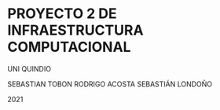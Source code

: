 # PROYECTO 2 DE INFRAESTRUCTURA COMPUTACIONAL

UNI QUINDIO

SEBASTIAN TOBON
RODRIGO ACOSTA
SEBASTIÁN LONDOÑO

2021